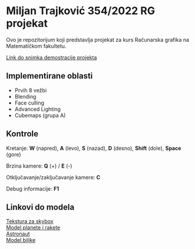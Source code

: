 # Miljan Trajković 354/2022 RG projekat
Ovo je repozitorijum koji predstavlja projekat za kurs Računarska grafika na Matematičkom fakultetu.

[Link do snimka demostracije projekta](https://www.youtube.com/watch?v=d_r3mNOfWZo)

## Implementirane oblasti

* Prvih 8 vežbi
* Blending 
* Face culling
* Advanced Lighting
* Cubemaps (grupa A)

## Kontrole
Kretanje: **W** (napred), **A** (levo), **S** (nazad), **D** (desno), **Shift** (dole), **Space** (gore)

Brzina kamere: **Q** (+) / **E** (-)

Otključavanje/zaključavanje kamere: **C**

Debug informacije: **F1**

## Linkovi do modela

[Tekstura za skybox](https://opengameart.org/content/space-skyboxes-0)  
[Model planete i rakete](https://sketchfab.com/3d-models/space-exploration-wlp-series-8-91964c1ce1a34c3985b6257441efa500)  
[Astronaut](https://sketchfab.com/3d-models/3december-2021-day-18-astronaut-40f22d473c2e41868794254068fb94a5)   
[Model biljke](https://sketchfab.com/3d-models/alien-plant-1-37a485b44c4c4c91873649f3f28cd518)